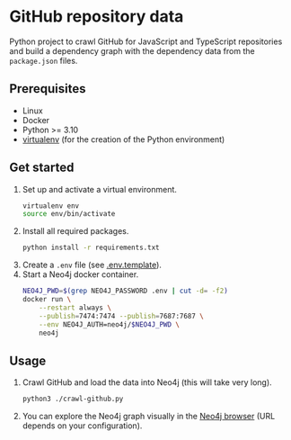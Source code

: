 # GitHub repository data

Python project to crawl GitHub for JavaScript and TypeScript repositories and build a dependency graph with the dependency data from the `package.json` files.

## Prerequisites

- Linux
- Docker
- Python >= 3.10
- [virtualenv](https://virtualenv.pypa.io/en/latest/) (for the creation of the Python environment)

## Get started

1. Set up and activate a virtual environment.
   ```bash
   virtualenv env
   source env/bin/activate
   ```
2. Install all required packages.
   ```bash
   python install -r requirements.txt
   ````
3. Create a `.env` file (see [.env.template](./.env.template)).
4. Start a Neo4j docker container.
    ```bash
    NEO4J_PWD=$(grep NEO4J_PASSWORD .env | cut -d= -f2)
    docker run \
        --restart always \
        --publish=7474:7474 --publish=7687:7687 \
        --env NEO4J_AUTH=neo4j/$NEO4J_PWD \
        neo4j
    ```
   
## Usage

1. Crawl GitHub and load the data into Neo4j (this will take very long).
   ```bash
   python3 ./crawl-github.py
   ```
2. You can explore the Neo4j graph visually in the [Neo4j browser](http://localhost:7474/browser/) (URL depends on your configuration).
